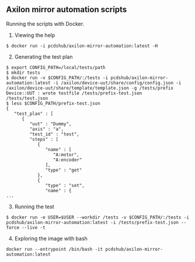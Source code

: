 Axilon mirror automation scripts
--------------------------------

Running the scripts with Docker.

1. Viewing the help

```
$ docker run -i pcdshub/axilon-mirror-automation:latest -H
```

2. Generating the test plan

```
$ export CONFIG_PATH=/local/tests/path
$ mkdir tests
$ docker run -v $CONFIG_PATH/:/tests -i pcdshub/axilon-mirror-automation:latest -i /axilon/device-uut/share/config/config.json -i /axilon/device-uut/share/template/template.json -g /tests/prefix
Device::UUT : wrote testfile /tests/prefix-test.json
/tests/test.json
$ less $CONFIG_PATH/prefix-test.json
{
   "test_plan" : [
      {
         "uut" : "Dummy",
         "axis" : "a",
         "test_id" : "test",
         "steps" : [
            {
               "name" : [
                  "A:motor",
                  "A:encoder"
               ],
               "type" : "get"
            },
            {
               "type" : "set",
               "name" : {
...
```

3. Running the test

```
$ docker run -e USER=$USER --workdir /tests -v $CONFIG_PATH/:/tests -i pcdshub/axilon-mirror-automation:latest -i /tests/prefix-test.json --force --live -t
```


4. Exploring the image with bash

```
docker run --entrypoint /bin/bash -it pcdshub/axilon-mirror-automation:latest
```

